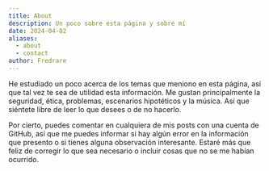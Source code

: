 ```yaml
---
title: About
description: Un poco sobre esta página y sobre mí
date: 2024-04-02
aliases: 
  - about
  - contact
author: Fredrare
---
```


He estudiado un poco acerca de los temas que meniono en esta página, así que tal vez te sea de utilidad esta información.
Me gustan principalmente la seguridad, ética, problemas, escenarios hipotéticos y la música. Así que siéntete libre de leer lo que desees o de no hacerlo.

Por cierto, puedes comentar en cualquiera de mis posts con una cuenta de GitHub, así que me puedes informar si hay algún error en la información que presento o si tienes alguna observación interesante. Estaré más que feliz de corregir lo que sea necesario o incluir cosas que no se me habían ocurrido.

